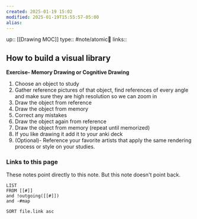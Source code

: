 ```yaml
---
created: 2025-01-19 15:02
modified: 2025-01-19T15:55:57-05:00
alias: 
---
```

up::  [[Drawing MOC]]
type:: #note/atomic🌳 
links:: 
## How to build a visual library

**Exercise- Memory Drawing or Cognitive Drawing**
1. Choose an object to study
2. Gather reference pictures of that object, find references of every angle and make sure they are high resolution so we can zoom in
3. Draw the object from reference
4. Draw the object from memory
5. Correct any mistakes
6. Draw the object again from reference
7. Draw the object from memory (repeat until memorized)
8. If you like drawing it add it to your anki deck
9. (Optional)- Reference your favorite artists that apply the same rendering process or style on your studies. 

### Links to this page
These notes point directly to this note. But this note doesn't point back.
```dataview
LIST
FROM [[#]]
and !outgoing([[#]])
and -#map

SORT file.link asc
```



